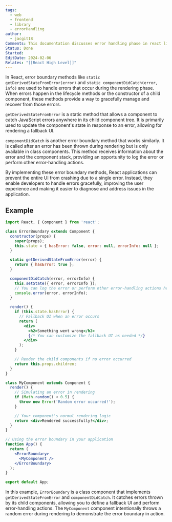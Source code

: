 ```yaml
---
tags:
  - web
  - frontend
  - library
  - errorHandling
author:
  - jacgit18
Comments: This documentation discusses error handling phase in react life cycle.
Status: Done
Started: 
EditDate: 2024-02-06
Relates: "[[React High Level]]"
---
```

In React, error boundary methods like `static getDerivedStateFromError(error)` and `static componentDidCatch(error, info)` are used to handle errors that occur during the rendering phase. When errors happen in the lifecycle methods or the constructor of a child component, these methods provide a way to gracefully manage and recover from those errors.

`getDerivedStateFromError` is a static method that allows a component to catch JavaScript errors anywhere in its child component tree. It is primarily used to update the component's state in response to an error, allowing for rendering a fallback UI.

`componentDidCatch` is another error boundary method that works similarly. It is called after an error has been thrown during rendering but is only available in class components. This method receives information about the error and the component stack, providing an opportunity to log the error or perform other error-handling actions.

By implementing these error boundary methods, React applications can prevent the entire UI from crashing due to a single error. Instead, they enable developers to handle errors gracefully, improving the user experience and making it easier to diagnose and address issues in the application.


## Example

```jsx
import React, { Component } from 'react';

class ErrorBoundary extends Component {
  constructor(props) {
    super(props);
    this.state = { hasError: false, error: null, errorInfo: null };
  }

  static getDerivedStateFromError(error) {
    return { hasError: true };
  }

  componentDidCatch(error, errorInfo) {
    this.setState({ error, errorInfo });
    // You can log the error or perform other error-handling actions here
    console.error(error, errorInfo);
  }

  render() {
    if (this.state.hasError) {
      // Fallback UI when an error occurs
      return (
        <div>
          <h2>Something went wrong</h2>
          {/* You can customize the fallback UI as needed */}
        </div>
      );
    }

    // Render the child components if no error occurred
    return this.props.children;
  }
}

class MyComponent extends Component {
  render() {
    // Simulating an error in rendering
    if (Math.random() < 0.5) {
      throw new Error('Random error occurred!');
    }

    // Your component's normal rendering logic
    return <div>Rendered successfully!</div>;
  }
}

// Using the error boundary in your application
function App() {
  return (
    <ErrorBoundary>
      <MyComponent />
    </ErrorBoundary>
  );
}

export default App;
```

In this example, `ErrorBoundary` is a class component that implements `getDerivedStateFromError` and `componentDidCatch`. It catches errors thrown by its child components, allowing you to define a fallback UI and perform error-handling actions. The `MyComponent` component intentionally throws a random error during rendering to demonstrate the error boundary in action.